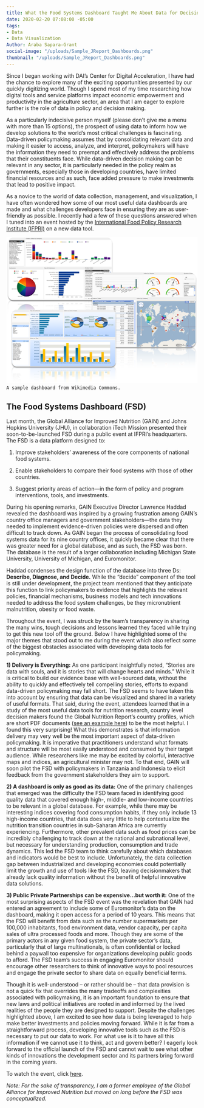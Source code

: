 ```yaml
---
title: What the Food Systems Dashboard Taught Me About Data for Decision Making
date: 2020-02-20 07:08:00 -05:00
tags:
- Data
- Data Visualization
Author: Araba Sapara-Grant
social-image: "/uploads/Sample_JReport_Dashboards.png"
thumbnail: "/uploads/Sample_JReport_Dashboards.png"
---
```


Since I began working with DAI’s Center for Digital Acceleration, I have had the chance to explore many of the exciting opportunities presented by our quickly digitizing world. Though I spend most of my time researching how digital tools and service platforms impact economic empowerment and productivity in the agriculture sector, an area that I am eager to explore further is the role of data in policy and decision making.

<!--more-->

As a particularly indecisive person myself (please don’t give me a menu with more than 15 options), the prospect of using data to inform how we develop solutions to the world’s most critical challenges is fascinating. Data-driven policymaking assumes that by consolidating relevant data and making it easier to access, analyze, and interpret, policymakers will have the information they need to preempt and effectively address the problems that their constituents face. While data-driven decision making can be relevant in any sector, it is particularly needed in the policy realm as governments, especially those in developing countries, have limited financial resources and as such, face added pressure to make investments that lead to positive impact.

As a novice to the world of data collection, management, and visualization, I have often wondered how some of our most useful data dashboards are made and what challenges developers face in ensuring they are as user-friendly as possible. I recently had a few of these questions answered when I tuned into an event hosted by the [International Food Policy Research Institute (IFPRI)](https://www.ifpri.org/) on a new data tool.

![Sample_JReport_Dashboards.png](/uploads/Sample_JReport_Dashboards.png)`A sample dashboard from Wikimedia Commons.`

## The Food Systems Dashboard (FSD)

Last month, the Global Alliance for Improved Nutrition (GAIN) and Johns Hopkins University (JHU), in collaboration iTech Mission presented their soon-to-be-launched FSD during a public event at IFPRI’s headquarters. The FSD is a data platform designed to:

1. Improve stakeholders’ awareness of the core components of national food systems.

2. Enable stakeholders to compare their food systems with those of other countries.

3. Suggest priority areas of action—in the form of policy and program interventions, tools, and investments.

During his opening remarks, GAIN Executive Director Lawrence Haddad revealed the dashboard was inspired by a growing frustration among GAIN’s country office managers and government stakeholders—the data they needed to implement evidence-driven policies were dispersed and often difficult to track down. As GAIN began the process of consolidating food systems data for its nine country offices, it quickly became clear that there was greater need for a global database, and as such, the FSD was born. The database is the result of a larger collaboration including Michigan State University, University of Michigan, and Euromonitor.

Haddad condenses the design function of the database into three Ds: **Describe, Diagnose, and Decide.** While the “decide” component of the tool is still under development, the project team mentioned that they anticipate this function to link policymakers to evidence that highlights the relevant policies, financial mechanisms, business models and tech innovations needed to address the food system challenges, be they micronutrient malnutrition, obesity or food waste.

Throughout the event, I was struck by the team’s transparency in sharing the many wins, tough decisions and lessons learned they faced while trying to get this new tool off the ground. Below I have highlighted some of the major themes that stood out to me during the event which also reflect some of the biggest obstacles associated with developing data tools for policymaking.

**1) Delivery is Everything:** As one participant insightfully noted, “Stories are data with souls, and it is stories that will change hearts and minds.” While it is critical to build our evidence base with well-sourced data, without the ability to quickly and effectively tell compelling stories, efforts to expand data-driven policymaking may fall short. The FSD seems to have taken this into account by ensuring that data can be visualized and shared in a variety of useful formats. That said, during the event, attendees learned that in a study of the most useful data tools for nutrition research, country level decision makers found the Global Nutrition Report’s country profiles, which are short PDF documents ([see an example here](https://globalnutritionreport.org/media/profiles/v2.1/pdfs/ghana.pdf)) to be the most helpful. I found this very surprising! What this demonstrates is that information delivery may very well be the most important aspect of data-driven policymaking. It is imperative that practitioners understand what formats and structure will be most easily understood and consumed by their target audience. While researchers like me may be excited by colorful, interactive maps and indices, an agricultural minister may not. To that end, GAIN will soon pilot the FSD with policymakers in Tanzania and Indonesia to elicit feedback from the government stakeholders they aim to support.

**2) A dashboard is only as good as its data:** One of the primary challenges that emerged was the difficulty the FSD team faced in identifying good quality data that covered enough high-, middle- and low-income countries to be relevant in a global database. For example, while there may be interesting indices covering food consumption habits, if they only include 13 high-income countries, that data does very little to help contextualize the nutrition transition countries in sub-Saharan Africa are currently experiencing. Furthermore, other prevalent data such as food prices can be incredibly challenging to track down at the national and subnational level, but necessary for understanding production, consumption and trade dynamics. This led the FSD team to think carefully about which databases and indicators would be best to include. Unfortunately, the data collection gap between industrialized and developing economies could potentially limit the growth and use of tools like the FSD, leaving decisionmakers that already lack quality information without the benefit of helpful innovative data solutions.

**3) Public Private Partnerships can be expensive…but worth it:** One of the most surprising aspects of the FSD event was the revelation that GAIN had entered an agreement to include some of Euromonitor’s data on the dashboard, making it open access for a period of 10 years. This means that the FSD will benefit from data such as the number supermarkets per 100,000 inhabitants, food environment data, vendor capacity, per capita sales of ultra processed foods and more. Though they are some of the primary actors in any given food system, the private sector’s data, particularly that of large multinationals, is often confidential or locked behind a paywall too expensive for organizations developing public goods to afford. The FSD team’s success in engaging Euromonitor should encourage other researchers to think of innovative ways to pool resources and engage the private sector to share data on equally beneficial terms.

Though it is well-understood – or rather should be – that data provision is not a quick fix that overrides the many tradeoffs and complexities associated with policymaking, it is an important foundation to ensure that new laws and political initiatives are rooted in and informed by the lived realities of the people they are designed to support. Despite the challenges highlighted above, I am excited to see how data is being leveraged to help make better investments and policies moving forward. While it is far from a straightforward process, developing innovative tools such as the FSD is necessary to put our data to work. For what use is it to have all this information if we cannot use it to think, act and govern better? I eagerly look forward to the official launch of the FSD and cannot wait to see what other kinds of innovations the development sector and its partners bring forward in the coming years.

To watch the event, click [here](https://www.ifpri.org/event/food-systems-dashboard-how-it-will-work).

*Note: For the sake of transparency, I am a former employee of the Global Alliance for Improved Nutrition but moved on long before the FSD was conceptualized.*